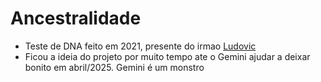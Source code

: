 # Ancestralidade

- Teste de DNA feito em 2021, presente do irmao [Ludovic](https://github.com/ludobegins)
- Ficou a ideia do projeto por muito tempo ate o Gemini ajudar a deixar bonito em abril/2025. Gemini é um monstro
